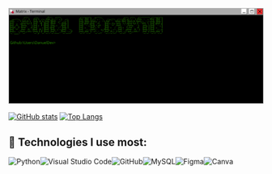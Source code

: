 [![MasterHead](https://github.com/DanuelDev/DanuelDev/blob/main/bannergithub.png?raw=true)](https://github.com/DanuelDev)

[![GitHub stats](https://github-readme-stats.vercel.app/api?username=danueldev&show_icons=true&theme=chartreuse-dark)](https://github.com/danueldev/github-readme-stats) [![Top Langs](https://github-readme-stats.vercel.app/api/top-langs/?username=danueldev&layout=donut&theme=chartreuse-dark)](https://github.com/danueldev/github-readme-stats)

## 🔧 Technologies I use most:

![Python](https://img.shields.io/badge/python-3670A0?style=for-the-badge&logo=python&logoColor=ffdd54)![Visual Studio Code](https://img.shields.io/badge/Visual%20Studio%20Code-0078d7.svg?style=for-the-badge&logo=visual-studio-code&logoColor=white)![GitHub](https://img.shields.io/badge/github-%23121011.svg?style=for-the-badge&logo=github&logoColor=white)![MySQL](https://img.shields.io/badge/mysql-4479A1.svg?style=for-the-badge&logo=mysql&logoColor=white)![Figma](https://img.shields.io/badge/figma-%23F24E1E.svg?style=for-the-badge&logo=figma&logoColor=white)![Canva](https://img.shields.io/badge/Canva-%2300C4CC.svg?style=for-the-badge&logo=Canva&logoColor=white)
<!--
**DanuelDev/DanuelDev** is a ✨ _special_ ✨ repository because its `README.md` (this file) appears on your GitHub profile.

Here are some ideas to get you started:

- 🔭 I’m currently working on ...
- 🌱 I’m currently learning ...
- 👯 I’m looking to collaborate on ...
- 🤔 I’m looking for help with ...
- 💬 Ask me about ...
- 📫 How to reach me: ...
- 😄 Pronouns: ...
- ⚡ Fun fact: ...
-->
